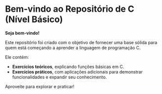# Bem-vindo ao Repositório de C (Nível Básico)

**Seja bem-vindo!**

Este repositório foi criado com o objetivo de fornecer uma base sólida para quem está começando a aprender a linguagem de programação C. 

Ele contém:

- **Exercícios teóricos**, explicando funções básicas em C.
- **Exercícios práticos**, com aplicações adicionais para demonstrar funcionalidades e expandir seu conhecimento.

Aproveite para explorar e praticar!
